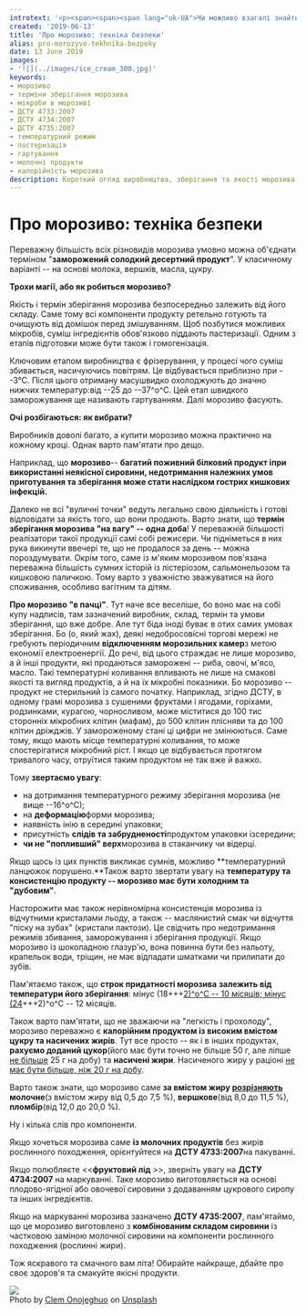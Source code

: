 ```yaml
---
introtext: '<p><span><span><span lang="uk-UA">Чи можливо взагалі знайти людину, яка не любить морозиво! Хоча можуть відрізнятися смаки: хтось полюбляє шоколадне, хтось полуничне чи фісташкове. А хтось – “біле без добавок” чи навіть морожений фруктовий сік. </span></span></span><span><span>Про смаки, як то кажуть, не сперечаються. Але про якість та безпечність – свята справа. Тому прямо зараз – лайфхаки при виборі морозива. Дякуємо голові <a href="http://vgo-dovira.org/?fbclid=IwAR2dJ862_SgXmpUbG0r3wGF2NDN-X0UuuT4wumoveJw8NeVFYtc-_NkwX88">вГО "Споживча довіра"</a> <span><a href="https://www.facebook.com/profile.php?id=100001918165241">Олені Куликовій</a></span> за цікаве обговорення!</span></span></p>'
created: '2019-06-13'
title: 'Про морозиво: техніка безпеки'
alias: pro-morozyvo-tekhnika-bezpeky
date: 13 June 2019
images:
- '![](../images/ice_cream_300.jpg)'
keywords:
- морозиво
- терміни зберігання морозива
- мікроби в морозиві
- ДСТУ 4733:2007
- ДСТУ 4734:2007
- ДСТУ 4735:2007
- температурний режим
- пастеризація
- гартування
- молочні продукти
- калорійність морозива
description: Короткий огляд виробництва, зберігання та якості морозива, з акцентом на температурний режим, якісні та безпечні умови, можливі ризики при порушеннях та маркування відповідно до ДСТУ.
---
```


# Про морозиво: техніка безпеки

Переважну більшість всіх різновидів морозива умовно можна об'єднати терміном "**заморожений солодкий десертний продукт**". У класичному варіанті -- на основі молока, вершків, масла, цукру.

**Трохи магії, або як робиться морозиво?**

Якість і термін зберігання морозива безпосередньо залежить від його складу. Саме тому всі компоненти продукту ретельно готують та очищують від домішок перед змішуванням. Щоб позбутися можливих мікробів, суміш інгредієнтів обов'язково піддають пастеризації. Одним з етапів підготовки може бути також і гомогенізація.

Ключовим етапом виробництва є фрізерування, у процесі чого суміш збивається, насичуючись повітрям. Це відбувається приблизно при --3°С. Після цього отриману масушвидко охолоджують до значно нижчих температур:від --25 до --37^о^С. Цей етап швидкого заморожування ще називають гартуванням. Далі морозиво фасують.   

**Очі розбігаються: як вибрати?**

Виробників доволі багато, а купити морозиво можна практично на кожному кроці. Однак варто пам'ятати про дещо.

Наприклад, що **морозиво**-- **багатий поживний білковий продукт іпри використанні неякісної сировини, недотримання належних умов приготування та зберігання може стати наслідком гострих кишкових інфекцій.**

Далеко не всі "вуличні точки" ведуть легально свою діяльність і готові відповідати за якість того, що вони продають. Варто знати, що **термін зберігання морозива "на вагу" -- одна доба**! У переважній більшості реалізатори такої продукції самі собі режисери. Чи підніметься в них рука викинути ввечері те, що не продалося за день -- можна пороздумувати. Окрім того, саме із м'яким морозивом пов'язана переважна більшість сумних історій із лістеріозом, сальмонельозом та кишковою паличкою. Тому варто з уважністю зважуватися на його споживання, особливо вагітним та дітям.

**Про морозиво "в пачці"**. Тут наче все веселіше, бо воно має на собі купу надписів, там зазначений виробник, склад, термін та умови зберігання, що вже добре. Але тут біда іноді буває в отих самих умовах зберігання. Бо (о, який жах), деякі недобросовісні торгові мережі не гребують періодичним **відключенням морозильних камер**з метою економії електроенергії. До речі, від цього страждає не лише морозиво, а й інші продукти, які продаються заморожені -- риба, овочі, м'ясо, масло. Такі температурні коливання впливають не лише на смакові якості та вигляд продуктів, а й на їх мікробні показники. Бо морозиво -- продукт не стерильний із самого початку. Наприклад, згідно ДСТУ, в одному грамі морозива з сушеними фруктами і ягодами, горіхами, родзинками, курагою, чорносливом, може міститися до 100 тис сторонніх мікробних клітин (мафам), до 500 клітин плісняви та до 100 клітин дріжджів. У замороженому стані ці цифри не змінюються. Саме тому, якщо мають місце температурні коливання, то може спостерігатися мікробний ріст. І якщо це відбувається протягом тривалого часу, отруїтися таким продуктом не так вже й важко.

Тому **звертаємо увагу**:

* на дотримання температурного режиму зберігання морозива (не вище --16^о^С);
* на **деформацію**форми морозива;
* наявність інію в середині упаковки;
* присутність **слідів та забрудненості**продуктом упаковки ізсередини;
* **чи не "попливший" верх**морозива в стаканчику чи відерці.

Якщо щось із цих пунктів викликає сумнів, можливо **температурний ланцюжок порушено.**Також варто звертати увагу на **температуру та консистенцію продукту -- морозиво має бути холодним та "дубовим"**.

Насторожити має також нерівномірна консистенція морозива із відчутними кристалами льоду, а також -- маслянистий смак чи відчуття "піску на зубах" (кристали лактози). Це свідчить про недотримання режимів збивання, заморожування і зберігання продукції. Якщо морозиво із шоколадною глазур'ю, вона повинна бути без нальоту, крапельок води, тріщин, не має відпадати шматками чи прилипати до зубів.

Пам'ятаємо також, що **строк придатності морозива** **залежить від температури його зберігання**: мінус (18+++<ins>2)^о^С -- 10 місяців; мінус (24</ins>+++2)^о^С -- 12 місяців.

Також варто пам'ятати, що не зважаючи на "легкість і прохолоду", морозиво переважно є **калорійним продуктом із високим вмістом цукру та насичених жирів**. Тут все просто -- як і в інших продуктах, **рахуємо доданий цукор**(його має бути точно не більше 50 г, але ліпше [не більше](https://www.who.int/mediacentre/news/releases/2015/sugar-guideline/en/) 25 г на добу) та **насичені жири**. Насиченого жиру у раціоні [не має бути більше, ніж 20 г на добу](https://www.nhs.uk/live-well/eat-well/different-fats-nutrition/?fbclid=IwAR1RO1aBzDcyCneIJuRwh_nU2uuYsUGa0HV7dbR3MF2jSuglXFzLB9d47UE#saturated-fat-guidelines).

Варто також знати, що морозиво саме **за вмістом жиру [розрізняють](https://dnaop.com/html/34069_2.html) молочне**(з вмістом жиру від 0,5 до 7,5 %), **вершкове**(від 8,0 до 11,5 %), **пломбір**(від 12,0 до 20,0 %).

Ну і кілька слів про компоненти.

Якщо хочеться морозива саме **із молочних продуктів** без жирів рослинного походження, орієнтуйтеся на **ДСТУ 4733:2007**на пакуванні.

Якщо полюбляєте \<\<**фруктовий лід** \>\>, зверніть увагу на **ДСТУ 4734:2007** на маркуванні. Таке морозиво виготовляється на основі плодово-ягідної або овочевої сировини з додаванням цукрового сиропу та інших інгредієнтів.

Якщо на маркуванні морозива зазначено **ДСТУ 4735:2007**, пам'ятаймо, що це морозиво виготовлено з **комбінованим складом сировини** із частковою заміною молочної сировини на компоненти рослинного походження (рослинні жири).

Тож яскравого та смачного вам літа! Обирайте найкраще, дбайте про своє здоров'я та смакуйте якісні продукти.

![](../images/ice_cream_300.jpg)   
Photo by [Clem Onojeghuo](https://unsplash.com/@clemono2?utm_source=unsplash&utm_medium=referral&utm_content=creditCopyText) on [Unsplash](https://unsplash.com/search/photos/man-with-ice-cream?utm_source=unsplash&utm_medium=referral&utm_content=creditCopyText)

